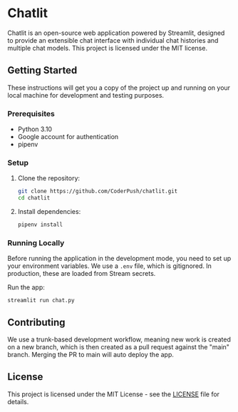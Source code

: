 # Chatlit

Chatlit is an open-source web application powered by Streamlit, designed to provide an extensible chat interface with individual chat histories and multiple chat models. This project is licensed under the MIT license.

## Getting Started

These instructions will get you a copy of the project up and running on your local machine for development and testing purposes.

### Prerequisites

- Python 3.10
- Google account for authentication
- pipenv

### Setup

1. Clone the repository:

    ```bash
    git clone https://github.com/CoderPush/chatlit.git
    cd chatlit
    ```

2. Install dependencies:

    ```bash
    pipenv install
    ```

### Running Locally

Before running the application in the development mode, you need to set up your environment variables. We use a `.env` file, which is gitignored. In production, these are loaded from Stream secrets.

Run the app:

    streamlit run chat.py

## Contributing

We use a trunk-based development workflow, meaning new work is created on a new branch, which is then created as a pull request against the "main" branch. Merging the PR to main will auto deploy the app.

## License

This project is licensed under the MIT License - see the [LICENSE](LICENSE) file for details.
